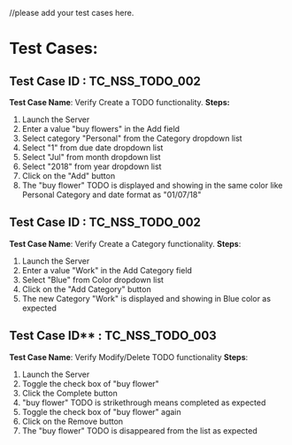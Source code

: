 //please add your test cases here.

# Test Cases:

## Test Case ID : TC_NSS_TODO_002

**Test Case Name**: Verify Create a TODO functionality.
**Steps:**

1) Launch the Server
2) Enter a value "buy flowers" in the Add field
3) Select category "Personal" from the Category dropdown list
4) Select "1" from due date dropdown list
5) Select "Jul" from month dropdown list
6) Select "2018" from year dropdown list
7) Click on the "Add" button
8) The "buy flower" TODO is displayed and showing in the same color like Personal Category
   and date format as "01/07/18"

## Test Case ID : TC_NSS_TODO_002

**Test Case Name**: Verify Create a Category functionality.
**Steps**:

1) Launch the Server
2) Enter a value "Work" in the Add Category field
3) Select "Blue" from Color dropdown list
4) Click on the "Add Category" button
5) The new Category "Work" is displayed and showing in Blue color as expected

## Test Case ID** : TC_NSS_TODO_003

**Test Case Name**: Verify Modify/Delete TODO functionality
**Steps**:

1) Launch the Server
2) Toggle the check box of "buy flower"
3) Click the Complete button
4) "buy flower" TODO is strikethrough means completed as expected
5) Toggle the check box of "buy flower" again
6) Click on the Remove button
7) The "buy flower" TODO is disappeared from the list as expected
